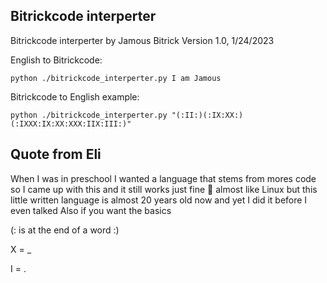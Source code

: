 Bitrickcode interperter
-----------------------
Bitrickcode interperter by Jamous Bitrick
Version 1.0, 1/24/2023

English to Bitrickcode: 
```
python ./bitrickcode_interperter.py I am Jamous
```
Bitrickcode to English example: 
```
python ./bitrickcode_interperter.py "(:II:)(:IX:XX:)(:IXXX:IX:XX:XXX:IIX:III:)"
```

Quote from Eli
--------------
When I was in preschool I wanted a language that stems from mores code so I came up with this and it still works just fine 🙂 almost like Linux but this little written language is almost 20 years old now and yet I did it before I even talked 
Also if you want the basics 

(: is at the end of a word :)

X = _

I = .
